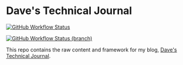 # Dave's Technical Journal

[![GitHub Workflow Status](https://img.shields.io/github/workflow/status/thedavecarroll/thedavecarroll.com/Publish%20Dave's%20Technical%20Journal/main?label=Publish%20Dave's%20Technical%20Journa&logo=GitHub&style=for-the-badge)](https://github.com/thedavecarroll/thedavecarroll.com/workflows/Publish%20Dave's%20Technical%20Journal/badge.svg)

[![GitHub Workflow Status (branch)](https://img.shields.io/github/workflow/status/thedavecarroll/thedavecarroll.com/Publish%20Blog%20Drafts/main?label=Publish%20Blog%20Drafts&logo=GitHub&style=for-the-badge)](https://github.com/thedavecarroll/thedavecarroll.com/workflows/Publish%20Blog%20Drafts/badge.svg?branch=main)

This repo contains the raw content and framework for my blog, [Dave's Technical Journal](https://thedavecarroll.com).
